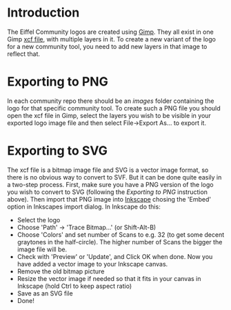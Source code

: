 # Introduction
The Eiffel Community logos are created using [Gimp](https://www.gimp.org/). They all exist in one Gimp [xcf file](../Resources/eiffel-community-logos.xcf), with multiple layers in it. To create a new variant of the logo for a new community tool, you need to add new layers in that image to reflect that.

# Exporting to PNG
In each community repo there should be an *images* folder containing the logo for that specific community tool. To create such a PNG file you should open the xcf file in Gimp, select the layers you wish to be visible in your exported logo image file and then select File->Export As... to export it.

# Exporting to SVG
The xcf file is a bitmap image file and SVG is a vector image format, so there is no obvious way to convert to SVF. But it can be done quite easily in a two-step process. First, make sure you have a PNG version of the logo you wish to convert to SVG (following the *Exporting to PNG* instruction above). Then import that PNG image into [Inkscape](https://inkscape.org/) chosing the 'Embed' option in Inkscapes import dialog. In Inkscape do this:
- Select the logo
- Choose 'Path' -> 'Trace Bitmap...' (or Shift-Alt-B)
- Choose 'Colors' and set number of Scans to e.g. 32 (to get some decent graytones in the half-circle). The higher number of Scans the bigger the image file will be.
- Check with 'Preview' or 'Update', and Click OK when done. Now you have added a vector image to your Inkscape canvas.
- Remove the old bitmap picture
- Resize the vector image if needed so that it fits in your canvas in Inkscape (hold Ctrl to keep aspect ratio)
- Save as an SVG file
- Done!
